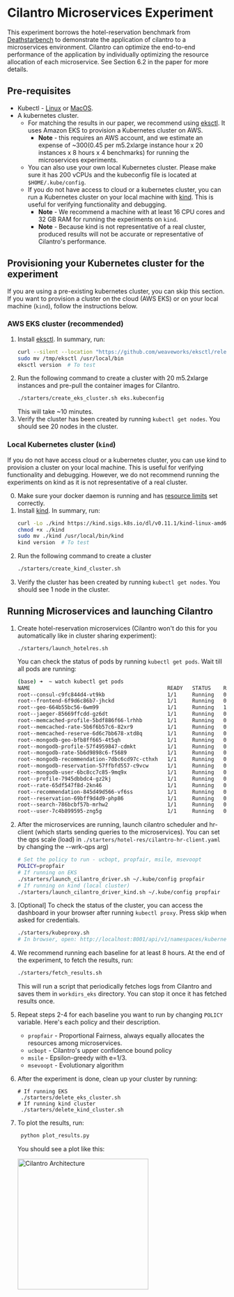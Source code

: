 # Cilantro Microservices Experiment

This experiment borrows the hotel-reservation benchmark from [Deathstarbench](https://github.com/delimitrou/DeathStarBench) to demonstrate
the application of cilantro to a microservices environment. Cilantro can optimize the 
end-to-end performance of the application by individually optimizing the resource 
allocation of each microservice. See Section 6.2 in the paper for more details.

## Pre-requisites

* Kubectl - [Linux](https://kubernetes.io/docs/tasks/tools/install-kubectl-linux/) or [MacOS](https://kubernetes.io/docs/tasks/tools/install-kubectl-macos/).
* A kubernetes cluster. 
  * For matching the results in our paper, we recommend using [eksctl](https://github.com/weaveworks/eksctl/blob/main/README.md#for-unix). It uses Amazon EKS to provision a Kubernetes cluster on AWS.
    * **Note** - this requires an AWS account, and we estimate an expense of ~$300 ($0.45 per m5.2xlarge instance hour x 20 instances x 8 hours x 4 benchmarks) for running the microservices experiments.
  * You can also use your own local Kubernetes cluster. Please make sure it has 200 vCPUs and the kubeconfig file is located at `$HOME/.kube/config`.
  * If you do not have access to cloud or a kubernetes cluster, you can run a Kubernetes cluster on your local machine with [kind](https://kind.sigs.k8s.io/docs/user/quick-start/#installation). This is useful for verifying functionality and debugging.
    * **Note** - We recommend a machine with at least 16 CPU cores and 32 GB RAM for running the experiments on `kind`. 
    * **Note** - Because kind is not representative of a real cluster, produced results will not be accurate or representative of Cilantro's performance.

## Provisioning your Kubernetes cluster for the experiment

If you are using a pre-existing kubernetes cluster, you can skip this section. If you want to provision a cluster on the cloud (AWS EKS) or on your local machine (`kind`), follow the instructions below.

### AWS EKS cluster (recommended)
1. Install [eksctl](https://github.com/weaveworks/eksctl/blob/main/README.md#for-unix). In summary, run:
   ```sh
   curl --silent --location "https://github.com/weaveworks/eksctl/releases/latest/download/eksctl_$(uname -s)_amd64.tar.gz" | tar xz -C /tmp
   sudo mv /tmp/eksctl /usr/local/bin
   eksctl version  # To test
   ```
2. Run the following command to create a cluster with 20 m5.2xlarge instances and pre-pull the container images for Cilantro.
   ```sh
   ./starters/create_eks_cluster.sh eks.kubeconfig
   ```
   This will take ~10 minutes.
3. Verify the cluster has been created by running `kubectl get nodes`. You should see 20 nodes in the cluster.

### Local Kubernetes cluster (`kind`)
If you do not have access cloud or a kubernetes cluster, you can use kind to provision a cluster on your local machine. This is useful for verifying functionality and debugging. However, we do not recommend running the experiments on kind as it is not representative of a real cluster.

0. Make sure your docker daemon is running and has [resource limits](https://docs.docker.com/desktop/settings/mac/#resources) set correctly.
1. Install [kind](https://kind.sigs.k8s.io/docs/user/quick-start/#installation). In summary, run:
   ```sh
   curl -Lo ./kind https://kind.sigs.k8s.io/dl/v0.11.1/kind-linux-amd64
   chmod +x ./kind
   sudo mv ./kind /usr/local/bin/kind
   kind version  # To test
   ```
2. Run the following command to create a cluster
   ```sh
   ./starters/create_kind_cluster.sh
   ```
3. Verify the cluster has been created by running `kubectl get nodes`. You should see 1 node in the cluster.
 

## Running Microservices and launching Cilantro
1. Create hotel-reservation microservices (Cilantro won't do this for you automatically like in cluster sharing experiment):
   ```
   ./starters/launch_hotelres.sh 
   ```
   You can check the status of pods by running `kubectl get pods`. Wait till all pods are running:
   ```sh
   (base) ➜  ~ watch kubectl get pods
   NAME                                            READY   STATUS    RESTARTS      AGE
   root--consul-c9fc844d4-vt9kb                    1/1     Running   0             75s
   root--frontend-6f9d6c86b7-jhckd                 1/1     Running   0             75s
   root--geo-664b55bc56-6wm99                      1/1     Running   1 (24s ago)   75s
   root--jaeger-85669ffcdd-gz6dt                   1/1     Running   0             75s
   root--memcached-profile-5bdf886f66-lrhhb        1/1     Running   0             75s
   root--memcached-rate-5b6f6b57c6-82xr9           1/1     Running   0             74s
   root--memcached-reserve-6d6c7bb678-xtd8q        1/1     Running   0             73s
   root--mongodb-geo-bfb8ff665-4t5qh               1/1     Running   0             75s
   root--mongodb-profile-57f4959847-cdmkt          1/1     Running   0             74s
   root--mongodb-rate-5b6d9898c6-f5689             1/1     Running   0             74s
   root--mongodb-recommendation-7dbc6cd97c-cthxh   1/1     Running   0             74s
   root--mongodb-reservation-57ffbfd557-c9vcw      1/1     Running   0             73s
   root--mongodb-user-6bc8cc7c85-9mq9x             1/1     Running   0             72s
   root--profile-7945dbbdc4-gz2kj                  1/1     Running   0             74s
   root--rate-65df547f8d-2kn46                     1/1     Running   0             74s
   root--recommendation-845d49d566-vf6ss           1/1     Running   0             73s
   root--reservation-69bff9d4d9-php86              1/1     Running   0             73s
   root--search-786bcbf57b-mrhw2                   1/1     Running   0             72s
   root--user-7c4b899595-zng5g                     1/1     Running   0             72s
   ```
2. After the microservices are running, launch cilantro scheduler and hr-client (which starts sending queries to the microservices). You can set the qps scale (load) in `./starters/hotel-res/cilantro-hr-client.yaml` by changing the --wrk-qps arg)
   ```sh
   # Set the policy to run - ucbopt, propfair, msile, msevoopt
   POLICY=propfair
   # If running on EKS
   ./starters/launch_cilantro_driver.sh ~/.kube/config propfair
   # If running on kind (local cluster)
   ./starters/launch_cilantro_driver_kind.sh ~/.kube/config propfair
   ```
3. [Optional] To check the status of the cluster, you can access the dashboard in your browser after running `kubectl proxy`. Press skip when asked for credentials.
   ```sh
   ./starters/kubeproxy.sh
   # In browser, open: http://localhost:8001/api/v1/namespaces/kubernetes-dashboard/services/https:kubernetes-dashboard:/proxy/#/persistentvolumeclaim?namespace=_all
   ```
4. We recommend running each baseline for at least 8 hours. At the end of the experiment, to fetch the results, run:
   ```sh
   ./starters/fetch_results.sh
   ```
   This will run a script that periodically fetches logs from Cilantro and saves them in `workdirs_eks` directory. You can stop it once it has fetched results once. 
5. Repeat steps 2-4 for each baseline you want to run by changing `POLICY` variable. Here's each policy and their description.
   * `propfair` - Proportional Fairness, always equally allocates the resources among microservices.
   * `ucbopt` - Cilantro's upper confidence bound policy
   * `msile` - Epsilon-greedy with e=1/3.
   * `msevoopt` - Evolutionary algorithm
6. After the experiment is done, clean up your cluster by running:
   ```
   # If running EKS
    ./starters/delete_eks_cluster.sh
   # If running kind cluster
    ./starters/delete_kind_cluster.sh
   ```
7. To plot the results, run:
   ```sh
    python plot_results.py
    ```
   You should see a plot like this:
    
    <p align="left">
      <picture>
          <img alt="Cilantro Architecture" src="https://raw.githubusercontent.com/romilbhardwaj/cilantro/main/experiments/microservices/workdirs_eks/ms_exp.png" width=300px>
      </picture>
    </p>

